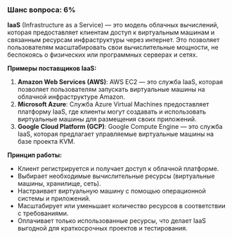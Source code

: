 ### Шанс вопроса: 6%

**IaaS** (Infrastructure as a Service) — это модель облачных вычислений, которая предоставляет клиентам доступ к виртуальным машинам и связанным ресурсам инфраструктуры через интернет. Это позволяет пользователям масштабировать свои вычислительные мощности, не беспокоясь о физических или программных серверах и сетях.

**Примеры поставщиков IaaS:**
1. **Amazon Web Services (AWS)**: AWS EC2 — это служба IaaS, которая позволяет пользователям запускать виртуальные машины на облачной инфраструктуре Amazon.
2. **Microsoft Azure**: Служба Azure Virtual Machines предоставляет платформу IaaS, где клиенты могут создавать и использовать виртуальные машины для размещения своих приложений.
3. **Google Cloud Platform (GCP)**: Google Compute Engine — это служба IaaS, которая предлагает управляемые виртуальные машины на базе проекта KVM.

**Принцип работы:**
- Клиент регистрируется и получает доступ к облачной платформе.
- Выбирает необходимые вычислительные ресурсы (виртуальные машины, хранилище, сеть).
- Настраивает виртуальную машину с помощью операционной системы и приложений.
- Масштабирует или уменьшает количество ресурсов в соответствии с требованиями.
- Оплачивает только использованные ресурсы, что делает IaaS выгодной для краткосрочных проектов и тестирования.